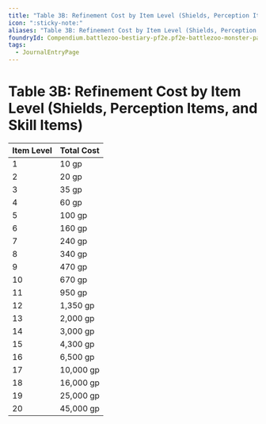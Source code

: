 ```yaml
---
title: "Table 3B: Refinement Cost by Item Level (Shields, Perception Items, and Skill Items)"
icon: ":sticky-note:"
aliases: "Table 3B: Refinement Cost by Item Level (Shields, Perception Items, and Skill Items)"
foundryId: Compendium.battlezoo-bestiary-pf2e.pf2e-battlezoo-monster-parts.JournalEntry.t4kAG04buZGbp5XA.JournalEntryPage.4XrJEFgodoqr5IvG
tags:
  - JournalEntryPage
---
```


# Table 3B: Refinement Cost by Item Level (Shields, Perception Items, and Skill Items)
  

| Item Level | Total Cost |
| --- | --- |
| 1 | 10 gp |
| 2 | 20 gp |
| 3 | 35 gp |
| 4 | 60 gp |
| 5 | 100 gp |
| 6 | 160 gp |
| 7 | 240 gp |
| 8 | 340 gp |
| 9 | 470 gp |
| 10 | 670 gp |
| 11 | 950 gp |
| 12 | 1,350 gp |
| 13 | 2,000 gp |
| 14 | 3,000 gp |
| 15 | 4,300 gp |
| 16 | 6,500 gp |
| 17 | 10,000 gp |
| 18 | 16,000 gp |
| 19 | 25,000 gp |
| 20 | 45,000 gp |